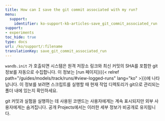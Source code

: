 ```yaml
---
title: How can I save the git commit associated with my run?
menu:
  support:
    identifier: ko-support-kb-articles-save_git_commit_associated_run
support:
- experiments
toc_hide: true
type: docs
url: /ko/support/:filename
translationKey: save_git_commit_associated_run
---
```

`wandb.init` 가 호출되면 시스템은 원격 저장소 링크와 최신 커밋의 SHA를 포함한 git 정보를 자동으로 수집합니다. 이 정보는 [run 페이지]({{< relref path="/guides/models/track/runs/#view-logged-runs" lang="ko" >}})에 나타납니다. 이 정보를 보려면 스크립트를 실행할 때 현재 작업 디렉토리가 git으로 관리되는 폴더 내에 있는지 확인하세요.

git 커밋과 실험을 실행하는 데 사용된 코맨드는 사용자에게는 계속 표시되지만 외부 사용자에게는 숨겨집니다. 공개 Projects에서는 이러한 세부 정보가 비공개로 유지됩니다.

